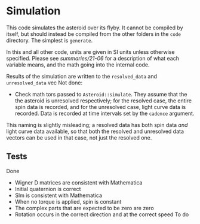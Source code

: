 # Simulation

This code simulates the asteroid over its flyby. It cannot be compiled by itself, but should instead be compiled from the other folders in the `code` directory. The simplest is `generate`.

In this and all other code, units are given in SI units unless otherwise specified. Please see *summaries/21-06* for a description of what each variable means, and the math going into the internal code.

Results of the simulation are written to the `resolved_data` and `unresolved_data` vec
Not done:
- Check math
tors passed to `Asteroid::simulate`. They assume that the the asteroid is unresolved respectively; for the resolved case, the entire spin data is recorded, and for the unresolved case, light curve data is recorded. Data is recorded at time intervals set by the `cadence` argument.

This naming is slightly misleading; a resolved data has both spin data _and_ light curve data available, so that both the resolved and unresolved data vectors can be used in that case, not just the resolved one.

## Tests
Done
- Wigner D matrices are consistent with Mathematica
- Initial quaternion is correct
- Slm is consistent with Mathematica
- When no torque is applied, spin is constant
- The complex parts that are expected to be zero are zero
- Rotation occurs in the correct direction and at the correct speed
To do
